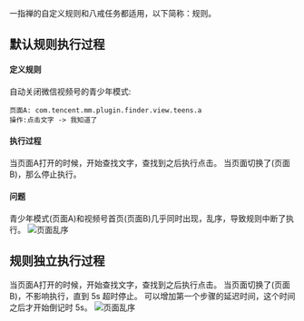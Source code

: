 一指禅的自定义规则和八戒任务都适用，以下简称：规则。

## 默认规则执行过程
#### 定义规则
自动关闭微信视频号的青少年模式:
```
页面A: com.tencent.mm.plugin.finder.view.teens.a  
操作:点击文字 -> 我知道了
```
#### 执行过程
当页面A打开的时候，开始查找文字，查找到之后执行点击。
当页面切换了(页面B)，那么停止执行。

#### 问题
青少年模式(页面A)和视频号首页(页面B)几乎同时出现，乱序，导致规则中断了执行。
![页面乱序](https://raw.githubusercontent.com/wiki/jdlingyu/ad-wars/images/wu_kong_jump.jpg)
## 规则独立执行过程
当页面A打开的时候，开始查找文字，查找到之后执行点击。
当页面切换了(页面B)，不影响执行，直到 5s 超时停止。
可以增加第一个步骤的延迟时间，这个时间之后才开始倒记时 5s。
![页面乱序](https://raw.githubusercontent.com/wiki/jdlingyu/ad-wars/images/wu_kong_jump.jpg)